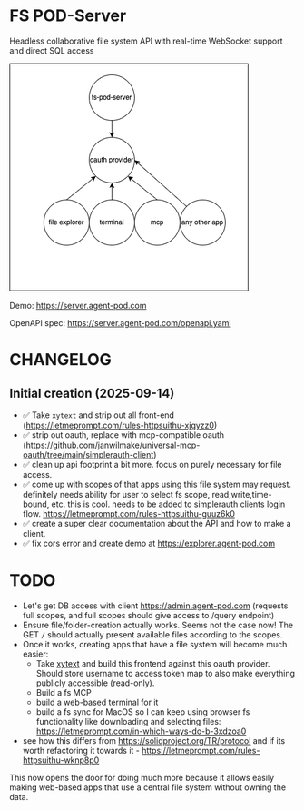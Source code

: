 # FS POD-Server

Headless collaborative file system API with real-time WebSocket support and direct SQL access

![](design.drawio.png)

Demo: https://server.agent-pod.com

OpenAPI spec: https://server.agent-pod.com/openapi.yaml

# CHANGELOG

## Initial creation (2025-09-14)

- ✅ Take `xytext` and strip out all front-end (https://letmeprompt.com/rules-httpsuithu-xjgyzz0)
- ✅ strip out oauth, replace with mcp-compatible oauth (https://github.com/janwilmake/universal-mcp-oauth/tree/main/simplerauth-client)
- ✅ clean up api footprint a bit more. focus on purely necessary for file access.
- ✅ come up with scopes of that apps using this file system may request. definitely needs ability for user to select fs scope, read,write,time-bound, etc. this is cool. needs to be added to simplerauth clients login flow. https://letmeprompt.com/rules-httpsuithu-guuz6k0
- ✅ create a super clear documentation about the API and how to make a client.
- ✅ fix cors error and create demo at https://explorer.agent-pod.com

# TODO

- Let's get DB access with client https://admin.agent-pod.com (requests full scopes, and full scopes should give access to /query endpoint)
- Ensure file/folder-creation actually works. Seems not the case now! The GET `/` should actually present available files according to the scopes.
- Once it works, creating apps that have a file system will become much easier:
  - Take [xytext](../xytext/) and build this frontend against this oauth provider. Should store username to access token map to also make everything publicly accessible (read-only).
  - Build a fs MCP
  - build a web-based terminal for it
  - build a fs sync for MacOS so I can keep using browser fs functionality like downloading and selecting files: https://letmeprompt.com/in-which-ways-do-b-3xdzoa0
- see how this differs from https://solidproject.org/TR/protocol and if its worth refactoring it towards it - https://letmeprompt.com/rules-httpsuithu-wknp8p0

This now opens the door for doing much more because it allows easily making web-based apps that use a central file system without owning the data.
